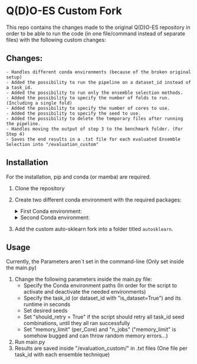 # Q(D)O-ES Custom Fork

This repo contains the changes made to the original Q(D)O-ES repository in order to be able to run the code
(in one file/command instead of separate files) with the following custom changes:

## Changes:
    - Handles different conda environments (because of the broken original setup)
    - Added the possibility to run the pipeline on a dataset_id instead of a task_id.
    - Added the possibility to run only the ensemble selection methods.
    - Added the possibility to specify the number of folds to run. (Including a single fold)
    - Added the possibility to specify the number of cores to use.
    - Added the possibility to specify the seed to use.
    - Added the possibility to delete the temporary files after running the pipeline.
    - Handles moving the output of step 3 to the benchmark folder. (For Step 4)
    - Saves the end results in a .txt file for each evaluated Ensemble Selection into "/evaluation_custom"

## Installation
For the installation, pip and conda (or mamba) are required.

1. Clone the repository
2. Create two different conda environment with the required packages:

   <details>

      <summary>First Conda environment:</summary>

          ```
            conda create -n "autosklearn_custom" python==3.8.10
            conda activate autosklearn_custom

            # Using scitkit-learn==1.0.2 works:
            pip install "ConfigSpace>=0.4.21,<0.5" "dask>=2021.12" "distributed>=2012.12" distro joblib liac-arff "numpy>=1.9.0" "pandas>=1.0" "pynisher>=0.6.3,<0.7" "pyrfr>=0.8.1,<0.9" PyYAML scikit-learn==1.0.2 "scipy>=1.7.0" setuptools "smac>=1.2,<1.3" threadpoolctl typing_extensions assembled[openml]==0.0.4 tables openml requests

            # Original doesn't work, because of mismatching scikit-learn version for auto-sklearn (>=0.24.0,<0.25.0) and assembled[openml] (==1.0.2)
            pip install "ConfigSpace>=0.4.21,<0.5" "dask>=2021.12" "distributed>=2012.12" distro joblib liac-arff "numpy>=1.9.0" "pandas>=1.0" "pynisher>=0.6.3,<0.7" "pyrfr>=0.8.1,<0.9" PyYAML "scikit-learn>=0.24.0,<0.25.0" "scipy>=1.7.0" setuptools "smac>=1.2,<1.3" threadpoolctl typing_extensions assembled[openml]==0.0.4 tables openml requests
          ```

   </details>

   <details>

      <summary>Second Conda environment:</summary>

          ```
            conda create -n "qdo" python==3.8.10
            conda activate qdo
            pip install scikit-learn==1.0.2 assembled[openml]==0.0.4 ribs==0.4.0 ConfigSpace==0.6.1
          ```

   </details>

3. Add the custom auto-sklearn fork into a folder titled `autosklearn`.

## Usage
Currently, the Parameters aren`t set in the command-line (Only set inside the main.py)

1. Change the following parameters inside the main.py file:
   - Specify the Conda environment paths (In order for the script to activate and deactivate the needed environments)
   - Specify the task_id (or dataset_id with "is_dataset=True") and its runtime in seconds
   - Set desired seeds
   - Set "should_retry = True" if the script should retry all task_id seed combinations, until they all ran successfully
   - Set "memory_limit" (per_Core) and "n_jobs" ("memory_limit" is somehow bugged and can throw random memory errors...)
2. Run main.py
3. Results are saved inside "/evaluation_custom/" in .txt files (One file per task_id with each ensemble technique)
